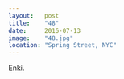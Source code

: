 ```yaml
---
layout:   post
title:    "48"
date:     2016-07-13
image:    "48.jpg"
location: "Spring Street, NYC"
---
```


Enki.
